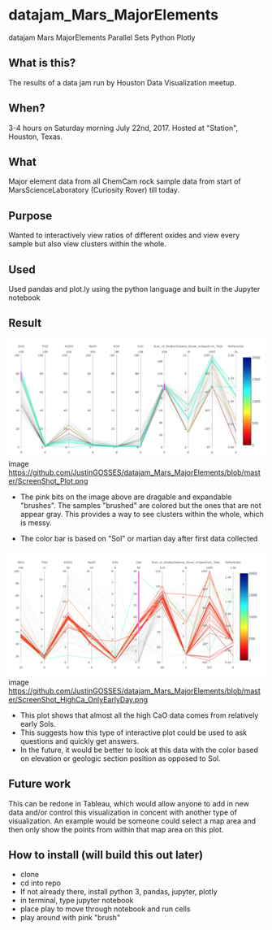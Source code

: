 # datajam_Mars_MajorElements

datajam Mars MajorElements Parallel Sets Python Plotly

## What is this?
The results of a data jam run by Houston Data Visualization meetup. 

## When?
3-4 hours on Saturday morning July 22nd, 2017. Hosted at "Station", Houston, Texas.

## What 
Major element data from all ChemCam rock sample data from start of MarsScienceLaboratory (Curiosity Rover) till today. 

## Purpose
Wanted to interactively view ratios of different oxides and view every sample but also view clusters within the whole. 

## Used
Used pandas and plot.ly using the python language and built in the Jupyter notebook


## Result
![plot image](https://github.com/JustinGOSSES/datajam_Mars_MajorElements/blob/master/ScreenShot_Plot.png)
image https://github.com/JustinGOSSES/datajam_Mars_MajorElements/blob/master/ScreenShot_Plot.png

- The pink bits on the image above are dragable and expandable "brushes". The samples "brushed" are colored but the ones that are not appear gray. This provides a way to see clusters within the whole, which is messy. 

- The color bar is based on "Sol" or martian day after first data collected


![plot image](https://github.com/JustinGOSSES/datajam_Mars_MajorElements/blob/master/ScreenShot_HighCa_OnlyEarlyDay.png)
image https://github.com/JustinGOSSES/datajam_Mars_MajorElements/blob/master/ScreenShot_HighCa_OnlyEarlyDay.png

- This plot shows that almost all the high CaO data comes from relatively early Sols.
- This suggests how this type of interactive plot could be used to ask questions and quickly get answers.
- In the future, it would be better to look at this data with the color based on elevation or geologic section position as opposed to Sol. 


## Future work
This can be redone in Tableau, which would allow anyone to add in new data and/or control this visualization in concent with another type of visualization. An example would be someone could select a map area and then only show the points from within that map area on this plot. 

## How to install (will build this out later)
- clone
- cd into repo
- If not already there, install python 3, pandas, jupyter, plotly
- in terminal, type       jupyter notebook
- place play to move through notebook and run cells
- play around with pink "brush"
